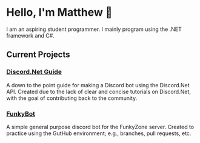 # Hello, I'm Matthew 👋
I am an aspiring student programmer. I mainly program using the .NET framework and C#.
<!--
![](https://cdn.discordapp.com/attachments/756953114065633321/758855015590264862/readme.png)
-->

## Current Projects
### [Discord.Net Guide](https://github.com/SoupyzInc/Discord.Net-Guide)
A down to the point guide for making a Discord bot using the Discord.Net API. Created due to the lack of clear and concise tutorials on Discord.Net, with the goal of contributing back to the community.

### [FunkyBot](https://github.com/SoupyzInc/FunkyBot)
A simple general purpose discord bot for the FunkyZone server. Created to practice using the GutHub environment; e.g., branches, pull requests, etc.
